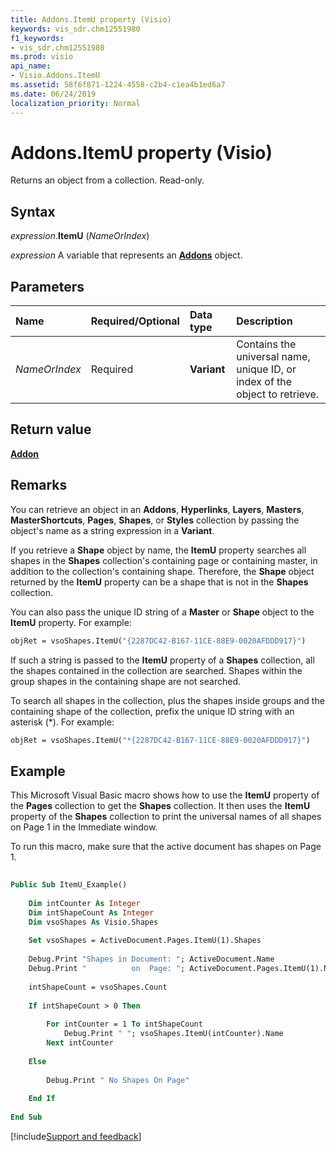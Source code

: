 ```yaml
---
title: Addons.ItemU property (Visio)
keywords: vis_sdr.chm12551980
f1_keywords:
- vis_sdr.chm12551980
ms.prod: visio
api_name:
- Visio.Addons.ItemU
ms.assetid: 58f6f871-1224-4558-c2b4-c1ea4b1ed6a7
ms.date: 06/24/2019
localization_priority: Normal
---
```



# Addons.ItemU property (Visio)

Returns an object from a collection. Read-only.


## Syntax

_expression_.**ItemU** (_NameOrIndex_)

_expression_ A variable that represents an **[Addons](Visio.Addons.md)** object.


## Parameters

|Name|Required/Optional|Data type|Description|
|:-----|:-----|:-----|:-----|
| _NameOrIndex_|Required| **Variant**|Contains the universal name, unique ID, or index of the object to retrieve.|

## Return value

**[Addon](Visio.Addon.md)**


## Remarks

You can retrieve an object in an **Addons**, **Hyperlinks**, **Layers**, **Masters**, **MasterShortcuts**, **Pages**, **Shapes**, or **Styles** collection by passing the object's name as a string expression in a **Variant**.

If you retrieve a **Shape** object by name, the **ItemU** property searches all shapes in the **Shapes** collection's containing page or containing master, in addition to the collection's containing shape. Therefore, the **Shape** object returned by the **ItemU** property can be a shape that is not in the **Shapes** collection.

You can also pass the unique ID string of a **Master** or **Shape** object to the **ItemU** property. For example:

```vb
objRet = vsoShapes.ItemU("{2287DC42-B167-11CE-88E9-0020AFDDD917}")
```

If such a string is passed to the **ItemU** property of a **Shapes** collection, all the shapes contained in the collection are searched. Shapes within the group shapes in the containing shape are not searched.

To search all shapes in the collection, plus the shapes inside groups and the containing shape of the collection, prefix the unique ID string with an asterisk (*). For example:

```vb
objRet = vsoShapes.ItemU("*{2287DC42-B167-11CE-88E9-0020AFDDD917}")
```

## Example

This Microsoft Visual Basic macro shows how to use the **ItemU** property of the **Pages** collection to get the **Shapes** collection. It then uses the **ItemU** property of the **Shapes** collection to print the universal names of all shapes on Page 1 in the Immediate window.

To run this macro, make sure that the active document has shapes on Page 1.

```vb
 
Public Sub ItemU_Example() 
  
    Dim intCounter As Integer 
    Dim intShapeCount As Integer 
    Dim vsoShapes As Visio.Shapes  
 
    Set vsoShapes = ActiveDocument.Pages.ItemU(1).Shapes  
 
    Debug.Print "Shapes in Document: "; ActiveDocument.Name  
    Debug.Print "          on  Page: "; ActiveDocument.Pages.ItemU(1).Name  
 
    intShapeCount = vsoShapes.Count  
 
    If intShapeCount > 0 Then 
 
        For intCounter = 1 To intShapeCount  
            Debug.Print " "; vsoShapes.ItemU(intCounter).Name  
        Next intCounter 
  
    Else 
 
        Debug.Print " No Shapes On Page" 
  
    End If   
 
End Sub
```

[!include[Support and feedback](~/includes/feedback-boilerplate.md)]